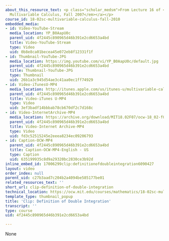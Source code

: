 ```yaml
---
about_this_resource_text: <p class="scholar_medsm">From Lecture 16 of <a href="http://ocw.mit.edu/courses/mathematics/18-02-multivariable-calculus-fall-2007/video-lectures/"><em>18.02
  Multivariable Calculus, Fall 2007</em></a></p>
course_id: 18-02sc-multivariable-calculus-fall-2010
embedded_media:
- id: Video-YouTube-Stream
  media_location: YP_B0AapU0c
  parent_uid: 4f2445c890965d46b391e2cd6653a4bd
  title: Video-YouTube-Stream
  type: Video
  uid: 0b8e8ca01becea45e072eb8f12331f1f
- id: Thumbnail-YouTube-JPG
  media_location: https://img.youtube.com/vi/YP_B0AapU0c/default.jpg
  parent_uid: 4f2445c890965d46b391e2cd6653a4bd
  title: Thumbnail-YouTube-JPG
  type: Thumbnail
  uid: 26b1a3c945d54ae3c41aa0ec1ff74929
- id: Video-iTunesU-MP4
  media_location: http://itunes.apple.com/us/itunes-u/multivariable-calculus-spring/id354869122
  parent_uid: 4f2445c890965d46b391e2cd6653a4bd
  title: Video-iTunes U-MP4
  type: Video
  uid: 3ef3badf14bbbab78cb670df2c7d168c
- id: Video-InternetArchive-MP4
  media_location: https://archive.org/download/MIT18.02F07/ocw-18_02-f07-lec16_300k.mp4
  parent_uid: 4f2445c890965d46b391e2cd6653a4bd
  title: Video-Internet Archive-MP4
  type: Video
  uid: fd3c52515245e2eeea8234ec09206793
- id: Caption-OCW-MP4
  parent_uid: 4f2445c890965d46b391e2cd6653a4bd
  title: Caption-OCW-MP4-English - US
  type: Caption
  uid: 635199935c8d9a29320bc2830ce3b92d
inline_embed_id: 17006299clip:definitionofdoubleintegration6090427
layout: video
order_index: null
parent_uid: c27b3aad7c204b2a4094be585177be01
related_resources_text: ''
short_url: clip-definition-of-double-integration
technical_location: https://ocw.mit.edu/courses/mathematics/18-02sc-multivariable-calculus-fall-2010/3.-double-integrals-and-line-integrals-in-the-plane/part-a-double-integrals/session-47-definition-of-double-integration/clip-definition-of-double-integration
template_type: thumbnail_popup
title: 'Clip: Definition of Double Integration'
transcript: ''
type: course
uid: 4f2445c890965d46b391e2cd6653a4bd

---
```

None